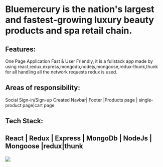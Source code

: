 


<div>
<h1>Bluemercury is the nation's largest and fastest-growing luxury beauty products and spa retail chain.</h1>

<h2>Features:</h2>
One Page Application Fast & User Friendly,
it is a fullstack app made by using react,redux,express,mongodb,nodejs,mongoose,redux-thunk,thunk
for all handling all the network requests redux is used.

<h2>Areas of responsibility:</h2>
Social Sign-in/Sign-up Created Navbar| Footer |Products page | single-product page|cart page

<h2>Tech Stack:<h2/>
<p>React | Redux | Express | MongoDb | NodeJs | Mongoose |redux|thunk<p/>
</div>

<img src="https://iili.io/DpGQIf.png"/>

